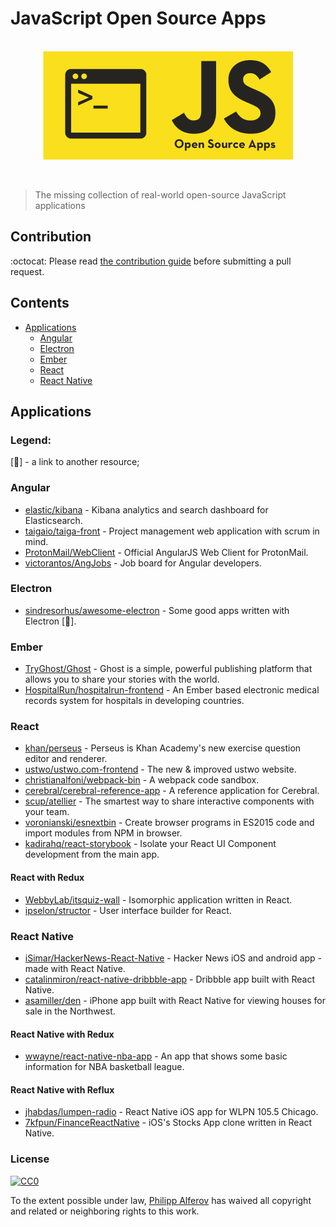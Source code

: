 # JavaScript Open Source Apps

<p align="center">
  <br>
  <img align="center" width="400px" src="https://github.com/alferov/js-open-source-apps/blob/master/logo.png" alt="JavaScript Open Source Apps">
  <br>
  <br>
  <br>
</p>

> The missing collection of real-world open-source JavaScript applications

## Contribution
:octocat: Please read [the contribution guide](contributing.md)  before submitting a pull request.

## Contents
- [Applications](#applications)
  - [Angular](#angular)
  - [Electron](#electron)
  - [Ember](#ember)
  - [React](#react)
  - [React Native](#react-native)

## Applications
### Legend:
[:link:] - a link to another resource;

### Angular
* [elastic/kibana](https://github.com/elastic/kibana/blob/master/package.json) - Kibana analytics and search dashboard for Elasticsearch.
* [taigaio/taiga-front](https://github.com/taigaio/taiga-front) - Project management web application with scrum in mind.
* [ProtonMail/WebClient](https://github.com/ProtonMail/WebClient) - Official AngularJS Web Client for ProtonMail.
* [victorantos/AngJobs](https://github.com/victorantos/AngJobs) - Job board for Angular developers.

### Electron
* [sindresorhus/awesome-electron](https://github.com/sindresorhus/awesome-electron#open-source) - Some good apps written with Electron [:link:].

### Ember
* [TryGhost/Ghost](https://github.com/TryGhost/Ghost/tree/master/core) - Ghost is a simple, powerful publishing platform that allows you to share your stories with the world.
* [HospitalRun/hospitalrun-frontend](https://github.com/HospitalRun/hospitalrun-frontend) - An Ember based electronic medical records system for hospitals in developing countries.

### React
* [khan/perseus](https://github.com/khan/perseus) - Perseus is Khan Academy's new exercise question editor and renderer.
* [ustwo/ustwo.com-frontend](https://github.com/ustwo/ustwo.com-frontend) -
The new & improved ustwo website.
* [christianalfoni/webpack-bin](https://github.com/christianalfoni/webpack-bin) - A webpack code sandbox.
* [cerebral/cerebral-reference-app](https://github.com/cerebral/cerebral-reference-app) - A reference application for Cerebral.
* [scup/atellier](https://github.com/scup/atellier) - The smartest way to share interactive components with your team.
* [voronianski/esnextbin](https://github.com/voronianski/esnextbin) - Create browser programs in ES2015 code and import modules from NPM in browser.
* [kadirahq/react-storybook](https://github.com/kadirahq/react-storybook) - Isolate your React UI Component development from the main app.

#### React with Redux
* [WebbyLab/itsquiz-wall](https://github.com/webbylab/itsquiz-wall) - Isomorphic application written in React.
* [ipselon/structor](https://github.com/ipselon/structor) - User interface builder for React.

### React Native
* [iSimar/HackerNews-React-Native](https://github.com/iSimar/HackerNews-React-Native) - Hacker News iOS and android app - made with React Native.
* [catalinmiron/react-native-dribbble-app](https://github.com/catalinmiron/react-native-dribbble-app) -
Dribbble app built with React Native.
* [asamiller/den](https://github.com/asamiller/den) - iPhone app built with React Native for viewing houses for sale in the Northwest.

#### React Native with Redux
* [wwayne/react-native-nba-app](https://github.com/wwayne/react-native-nba-app) - An app that shows some basic information for NBA basketball league.

#### React Native with Reflux
* [jhabdas/lumpen-radio](https://github.com/jhabdas/lumpen-radio) -
React Native iOS app for WLPN 105.5 Chicago.
* [7kfpun/FinanceReactNative](https://github.com/7kfpun/FinanceReactNative) - iOS's Stocks App clone written in React Native.


### License
[![CC0](http://i.creativecommons.org/p/zero/1.0/88x31.png)](http://creativecommons.org/publicdomain/zero/1.0/)

To the extent possible under law, [Philipp Alferov](https://github.com/alferov) has waived all copyright and related or neighboring rights to this work.
